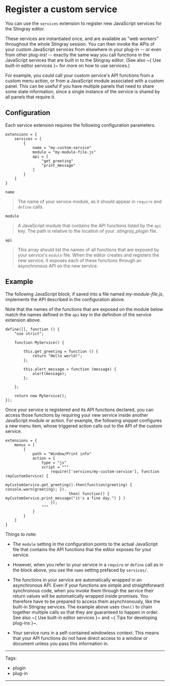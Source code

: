 # Register a custom service

You can use the `services` extension to register new JavaScript services for the Stingray editor.

These services are instantiated once, and are available as "web workers" throughout the whole Stingray session. You can then invoke the APIs of your custom JavaScript services from elsewhere in your plug-in -- or even from other plug-ins! -- exactly the same way you call functions in the JavaScript services that are built in to the Stingray editor. (See also ~{ Use built-in editor services }~ for more on how to use services.)

For example, you could call your custom service's API functions from a custom menu action, or from a JavaScript module associated with a custom panel. This can be useful if you have multiple panels that need to share some state information, since a single instance of the service is shared by all panels that require it.

## Configuration

Each service extension requires the following configuration parameters.

~~~{sjson}
extensions = {
	services = [
		{
		    name = "my-custom-service"
			module = "my-module-file.js"
			api = [
				"get_greeting"
				"print_message"
			]
		}
	]
}
~~~

`name`

>	The name of your service module, as it should appear in `require` and `define` calls.

`module`

>	A JavaScript module that contains the API functions listed by the `api` key. The path is relative to the location of your *.stingray_plugin* file.

`api`

>	This array should list the names of all functions that are exposed by your service's `module` file. When the editor creates and registers the new service, it exposes each of these functions through an asynchronous API on the new service.

## Example

The following JavaScript block, if saved into a file named *my-module-file.js*, implements the API described in the configuration above.

Note that the names of the functions that are exposed on the module below match the names defined in the `api` key in the definition of the service extension above.

~~~{js}
define([], function () {
    "use strict";

    function MyService() {

        this.get_greeting = function () {
            return "Hello world!";
        };

		this.alert_message = function (message) {
            alert(message);
        };

    };

    return new MyService();
});
~~~

Once your service is registered and its API functions declared, you can access those functions by requiring your new service inside another JavaScript module or action. For example, the following snippet configures a new menu item, whose triggered action calls out to the API of the custom service.

~~~{sjson}
extensions = {
	menus = [
		{
		    path = "Window/Print info"
			action = {
				type = "js"
				script = """
					require(['services/my-custom-service'], function (myCustomService) {
						myCustomService.get_greeting().then(function(greeting) { console.warn(greeting); }).
							then( function() { myCustomService.print_message("it's a fine day.") } )
					});
				"""
			}
		}
	]
}
~~~

Things to note:

-	The `module` setting in the configuration points to the actual JavaScript file that contains the API functions that the editor exposes for your service.

-	However, when you refer to your service in a `require` or `define` call as in the block above, you use the `name` setting prefaced by `services/`.

-	The functions in your service are automatically wrapped in an asynchronous API. Even if your functions are simple and straightforward synchronous code, when you invoke them through the service their return values will be automatically wrapped inside promises. You therefore have to be prepared to access them asynchronously, like the built-in Stingray services. The example above uses `then()` to chain together multiple calls so that they are guaranteed to happen in order. See also ~{ Use built-in editor services }~ and ~{ Tips for developing plug-ins }~.

-	Your service runs in a self-contained windowless context. This means that your API functions do not have direct access to a window or document unless you pass this information in.

---
Tags:
-	plugin
-	plug-in
---
